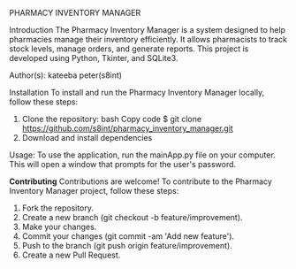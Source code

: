 PHARMACY INVENTORY MANAGER

Introduction
The Pharmacy Inventory Manager is a system designed to help pharmacies manage their inventory efficiently. It allows pharmacists to track stock levels, manage orders, and generate reports. This project is developed using Python, Tkinter, and SQLite3.

Author(s): kateeba peter(s8int)

Installation
To install and run the Pharmacy Inventory Manager locally, follow these steps:

1. Clone the repository:
bash
Copy code
  $ git clone https://github.com/s8int/pharmacy_inventory_manager.git
2. Download and install dependencies

Usage:
To use the application, run the mainApp.py file on your computer. This will open a window that prompts for the user's password.

**Contributing**
Contributions are welcome! To contribute to the Pharmacy Inventory Manager project, follow these steps:

1. Fork the repository.
2. Create a new branch (git checkout -b feature/improvement).
3. Make your changes.
4. Commit your changes (git commit -am 'Add new feature').
5. Push to the branch (git push origin feature/improvement).
6. Create a new Pull Request.




